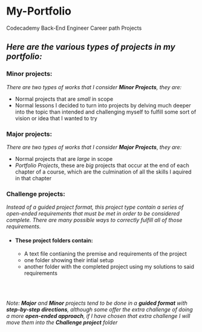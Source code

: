 # My-Portfolio
Codecademy Back-End Engineer Career path Projects


## ***Here are the various types of projects in my portfolio:*** 

### Minor projects:
*There are two types of works that I consider **Minor Projects**, they are:*
- Normal projects that are *small* in scope
- Normal lessons I decided to turn into projects by delving much deeper into the topic than intended and challenging myself to fulfill some sort of vision or idea that I wanted to try

### Major projects:
*There are two types of works that I consider* ***Major Projects***, *they are:*
- Normal projects that are *large* in scope
- *Portfolio Projects*, these are *big* projects that occur at the end of each chapter of a course, which are the culmination of all the skills I aquired in that chapter

### Challenge projects: 
*Instead of a guided project format, this project type contain a series of open-ended requirements that must be met in order to be considered complete. There are many possible ways to correctly fulfill all of those requirements.*

- #### These project folders contain: 
  - A text file contianing the premise and requirements of the project
   - one folder showing their intial setup
   - another folder with the completed project using my solutions to said requirements

<br><br>

*Note: **Major** and **Minor** projects tend to be done in a **guided format** with **step-by-step directions**, although some offer the extra challenge of doing a more **open-ended approach**, if I have chosen that extra challenge I will move them into the **Challenge project** folder*